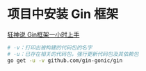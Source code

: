 # 项目中安装 Gin 框架

[狂神说 Gin框架一小时上手 ](https://www.bilibili.com/video/BV1Rd4y1C7A1/?)

```bash
# -v：打印出被构建的代码包的名字
# -u：已存在相关的代码包，强行更新代码包及其依赖包
go get -u -v github.com/gin-gonic/gin
```





